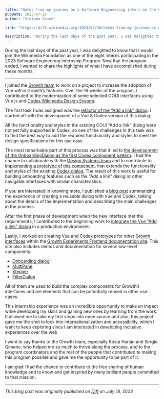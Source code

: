 ```yaml
---
title: "Notes from my journey as a Software Engineering intern on the Growth team"
pubDate: 2023-07-18
author: "Viviana Yanez"

link: "https://diff.wikimedia.org/2023/07/18/notes-from-my-journey-as-a-software-engineering-intern-on-the-growth-team/"

description: "During the last days of the past year, I was delighted to know that I would join the Wikimedia Foundation as one of the eight interns participating in the 2023 Software Engineering Internship Program. Now that the program ended, I wanted to share the highlights of what I have accomplished during these months."
---
```


During the last days of the past year, I was delighted to know that I would join the Wikimedia Foundation as one of the eight interns participating in the 2023 Software Engineering Internship Program. Now that the program ended, I wanted to share the highlights of what I have accomplished during these months.

---

I joined the [Growth team](https://www.mediawiki.org/wiki/Growth) to work on a project to increase the adoption of Vue within Growth’s features. Over the 16 weeks of the program, I contributed to the modernization of some selected OOUI interfaces using Vue.js and [Codex Wikimedia Design System](https://doc.wikimedia.org/codex/main/).

The first task I was assigned was the [refactor of the “Add a link” dialog](https://phabricator.wikimedia.org/T329037). I started off with the development of a Vue & Codex version of this dialog.

All the functionality and styles in the existing OOUI “Add a link” dialog were not yet fully supported in Codex, so one of the challenges in this task was to find the best way to add the required functionality and styles to meet the design specifications for this use case.

The most remarkable part of this process was that it led to [the development of the OnboardingDialog as the first Codex component pattern](https://phabricator.wikimedia.org/T336270). I had the chance to collaborate with the [Design Systems team](https://www.mediawiki.org/wiki/Design_Systems_Team) and to contribute to [implementing a prototype of this component](https://phabricator.wikimedia.org/T336270), that extends the functionality and styles of the existing [Codex dialog](https://doc.wikimedia.org/codex/main/components/demos/dialog.html). The result of this work is useful for building onboarding features such as the “Add a link” dialog or other navigable interfaces with similar characteristics.

If you are interested in knowing more, I published a [blog post](https://diff.wikimedia.org/2023/06/13/how-to-create-your-own-reusable-dialog-with-codex/) summarizing the experience of creating a reusable dialog with Vue and Codex, talking about the details of the implementation and describing the main challenges in the process.

After the first phase of development when the new interface met the requirements, I contributed to the beginning work to [integrate the Vue “Add a link” dialog](https://phabricator.wikimedia.org/T335568) in a production environment.

Lastly, I worked on creating Vue and Codex prototypes for other [Growth interfaces](https://phabricator.wikimedia.org/T329033) within the [Growth Experiments Frontend documentation site](https://doc.wikimedia.org/GrowthExperiments/master/js/frontend/). This site also includes demos and documentation for several low-level components:

- [Onboarding dialog](https://doc.wikimedia.org/GrowthExperiments/master/js/frontend/demos/onboarding-dialog.html)
- [MultiPane](https://doc.wikimedia.org/GrowthExperiments/master/js/frontend/demos/multi-pane.html)
- [Stepper](https://doc.wikimedia.org/GrowthExperiments/master/js/frontend/demos/onboarding-stepper.html)
- [FilterDialog](https://doc.wikimedia.org/GrowthExperiments/master/js/frontend/demos/filter-dialog.html)

All of them are used to build the complex components for Growth’s interfaces and are elements that can be potentially reused in other use cases.

This internship experience was an incredible opportunity to make an impact while developing my skills and gaining new ones by learning from the work. It allowed me to take my first steps into open source and also, this project gave me the shot to look into internationalization and accessibility, which I want to keep exploring since I am interested in developing inclusive experiences over the web.

I want to say thanks to the Growth team, especially Kosta Harlan and Sergio Gimeno, who helped me so much to thrive along the process, and to the program coordinators and the rest of the people that contributed to making this program possible and gave me the opportunity to be part of it.

I am glad I had the chance to contribute to the free sharing of human knowledge and to know and get inspired by many brilliant people committed to that mission.

---

_This blog post was originally published on [Diff](https://diff.wikimedia.org/2023/07/18/notes-from-my-journey-as-a-software-engineering-intern-on-the-growth-team/) on July 18, 2023_
